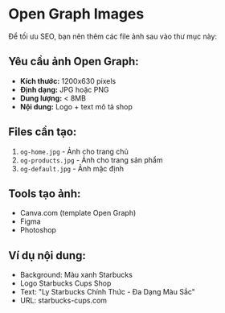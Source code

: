 # Open Graph Images

Để tối ưu SEO, bạn nên thêm các file ảnh sau vào thư mục này:

## Yêu cầu ảnh Open Graph:

- **Kích thước:** 1200x630 pixels
- **Định dạng:** JPG hoặc PNG
- **Dung lượng:** < 8MB
- **Nội dung:** Logo + text mô tả shop

## Files cần tạo:

1. `og-home.jpg` - Ảnh cho trang chủ
2. `og-products.jpg` - Ảnh cho trang sản phẩm
3. `og-default.jpg` - Ảnh mặc định

## Tools tạo ảnh:

- Canva.com (template Open Graph)
- Figma
- Photoshop

## Ví dụ nội dung:

- Background: Màu xanh Starbucks
- Logo Starbucks Cups Shop
- Text: "Ly Starbucks Chính Thức - Đa Dạng Màu Sắc"
- URL: starbucks-cups.com
